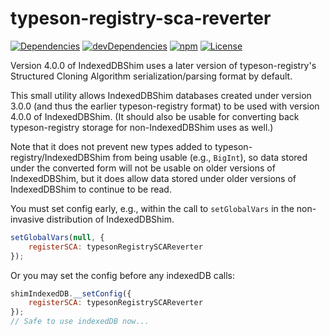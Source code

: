 # typeson-registry-sca-reverter

[![Dependencies](https://img.shields.io/david/brettz9/typeson-registry-sca-reverter.svg)](https://david-dm.org/brettz9/typeson-registry-sca-reverter)
[![devDependencies](https://img.shields.io/david/dev/brettz9/typeson-registry-sca-reverter.svg)](https://david-dm.org/brettz9/typeson-registry-sca-reverter?type=dev)
[![npm](http://img.shields.io/npm/v/typeson-registry-sca-reverter.svg)](https://www.npmjs.com/package/typeson-registry-sca-reverter)
[![License](https://img.shields.io/npm/l/typeson-registry-sca-reverter.svg)](LICENSE-MIT.txt)

Version 4.0.0 of IndexedDBShim uses a later version of typeson-registry's
Structured Cloning Algorithm serialization/parsing format by default.

This small utility allows IndexedDBShim databases created under version
3.0.0 (and thus the earlier typeson-registry format) to be used with
version 4.0.0 of IndexedDBShim. (It should also be usable for
converting back typeson-registry storage for non-IndexedDBShim uses as
well.)

Note that it does not prevent new types added to
typeson-registry/IndexedDBShim from being usable (e.g., `BigInt`),
so data stored under the converted form will not be usable on older versions
of IndexedDBShim, but it does allow data stored under older versions of
IndexedDBShim to continue to be read.

You must set config early, e.g., within the call to `setGlobalVars` in
the non-invasive distribution of IndexedDBShim.

```js
setGlobalVars(null, {
    registerSCA: typesonRegistrySCAReverter
});
```

Or you may set the config before any indexedDB calls:

```js
shimIndexedDB.__setConfig({
    registerSCA: typesonRegistrySCAReverter
});
// Safe to use indexedDB now...
```
